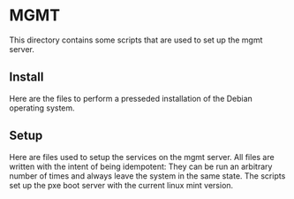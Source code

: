 # MGMT

This directory contains some scripts that are used to set up the mgmt server.

## Install

Here are the files to perform a presseded installation of the Debian operating system.

## Setup

Here are files used to setup the services on the mgmt server.
All files are written with the intent of being idempotent: They can be run an arbitrary number of times and always leave the system in the same state.
The scripts set up the pxe boot server with the current linux mint version.
